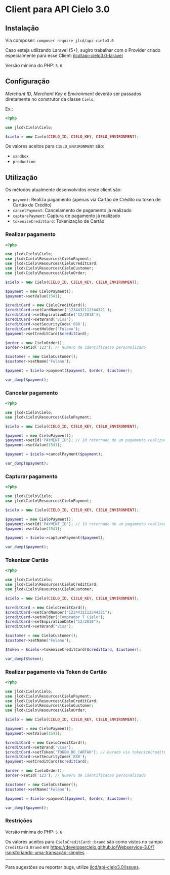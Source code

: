 # Client para API Cielo 3.0

## Instalação

Via composer: `composer require jlcd/api-cielo3.0`

Caso esteja utilizando Laravel (5+), sugiro trabalhar com o Provider criado especialmente para esse Client: [jlcd/api-cielo3.0-laravel](https://github.com/jlcd/api-cielo3.0-laravel)

Versão mínima do PHP: `5.6`

## Configuração

_Merchant ID_, _Merchant Key_ e _Environment_ deverão ser passados diretamente no construtor da classe `Cielo`.

Ex.:

```php
<?php

use jlcd\Cielo\Cielo;

$cielo = new Cielo(CIELO_ID, CIELO_KEY, CIELO_ENVIRONMENT);

```

Os valores aceitos para `CIELO_ENVIRONMENT` são:

- `sandbox`
- `production`

## Utilização

Os métodos atualmente desenvolvidos neste client são:
- `payment`: Realiza pagamento (apenas via Cartão de Crédito ou token de Cartão de Crédito)
- `cancelPayment`: Cancelamento de pagamento já realizado
- `capturePayment`: Captura de pagamento já realizado
- `tokenizeCreditCard`: Tokenização de Cartão

### Realizar pagamento

```php
<?php

use jlcd\Cielo\Cielo;
use jlcd\Cielo\Resources\CieloPayment;
use jlcd\Cielo\Resources\CieloCreditCard;
use jlcd\Cielo\Resources\CieloCustomer;
use jlcd\Cielo\Resources\CieloOrder;

$cielo = new Cielo(CIELO_ID, CIELO_KEY, CIELO_ENVIRONMENT);

$payment = new CieloPayment();
$payment->setValue(1541);

$creditCard = new CieloCreditCard();
$creditCard->setCardNumber('1234432112344321');
$creditCard->setExpirationDate('12/2018');
$creditCard->setBrand('visa');
$creditCard->setSecurityCode('888');
$creditCard->setHolder('Fulano');
$payment->setCreditCard($creditCard);

$order = new CieloOrder();
$order->setId('123'); // Numero de identificacao personalizado

$customer = new CieloCustomer();
$customer->setName('Fulano');

$payment = $cielo->payment($payment, $order, $customer);

var_dump($payment);

```

### Cancelar pagamento

```php
<?php

use jlcd\Cielo\Cielo;
use jlcd\Cielo\Resources\CieloPayment;

$cielo = new Cielo(CIELO_ID, CIELO_KEY, CIELO_ENVIRONMENT);

$payment = new CieloPayment();
$payment->setId('PAYMENT_ID'); // Id retornado de um pagamento realizado na Cielo
$payment->setValue(1541);

$payment = $cielo->cancelPayment($payment);

var_dump($payment);

```

### Capturar pagamento

```php
<?php

use jlcd\Cielo\Cielo;
use jlcd\Cielo\Resources\CieloPayment;

$cielo = new Cielo(CIELO_ID, CIELO_KEY, CIELO_ENVIRONMENT);

$payment = new CieloPayment();
$payment->setId('PAYMENT_ID'); // Id retornado de um pagamento realizado na Cielo
$payment->setValue(1541);

$payment = $cielo->capturePayment($payment);

var_dump($payment);

```

### Tokenizar Cartão

```php
<?php

use jlcd\Cielo\Cielo;
use jlcd\Cielo\Resources\CieloCreditCard;
use jlcd\Cielo\Resources\CieloCustomer;

$cielo = new Cielo(CIELO_ID, CIELO_KEY, CIELO_ENVIRONMENT);

$creditCard = new CieloCreditCard();
$creditCard->setCardNumber("1234432112344321");
$creditCard->setHolder("Comprador T Cielo");
$creditCard->setExpirationDate("12/2018");
$creditCard->setBrand("Visa");

$customer = new CieloCustomer();
$customer->setName('Fulano');

$token = $cielo->tokenizeCreditCard($creditCard, $customer);

var_dump($token);

```

### Realizar pagamento via Token de Cartão

```php
<?php

use jlcd\Cielo\Cielo;
use jlcd\Cielo\Resources\CieloPayment;
use jlcd\Cielo\Resources\CieloCreditCard;
use jlcd\Cielo\Resources\CieloCustomer;
use jlcd\Cielo\Resources\CieloOrder;

$cielo = new Cielo(CIELO_ID, CIELO_KEY, CIELO_ENVIRONMENT);

$payment = new CieloPayment();
$payment->setValue(1541);

$creditCard = new CieloCreditCard();
$creditCard->setBrand('visa');
$creditCard->setToken('TOKEN_DO_CARTAO'); // Gerado via tokenizeCreditCard
$creditCard->setSecurityCode('888');
$payment->setCreditCard($creditCard);

$order = new CieloOrder();
$order->setId('123'); // Numero de identificacao personalizado

$customer = new CieloCustomer();
$customer->setName('Fulano');

$payment = $cielo->payment($payment, $order, $customer);

var_dump($payment);

```

### Restrições

Versão mínima do PHP: `5.6`

Os valores aceitos para `CieloCreditCard::brand` são como vistos no campo `CreditCard.Brand` em https://developercielo.github.io/Webservice-3.0/?json#criando-uma-transação-simples .

---

Para sugestões ou reportar bugs, utilize [jlcd/api-cielo3.0/issues](https://github.com/jlcd/api-cielo3.0/issues).